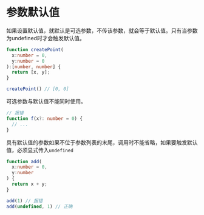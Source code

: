 # 参数默认值
如果设置默认值，就默认是可选参数，不传该参数，就会等于默认值。只有当参数为undefined时才会触发默认值。

```typescript
function createPoint(
  x:number = 0,
  y:number = 0
):[number, number] {
  return [x, y];
}

createPoint() // [0, 0]
```

可选参数与默认值不能同时使用。

```typescript
// 报错
function f(x?: number = 0) {
  // ...
}
```

具有默认值的参数如果不位于参数列表的末尾，调用时不能省略，如果要触发默认值，必须显式传入`undefined`

```typescript
function add(
  x:number = 0,
  y:number
) {
  return x + y;
}

add(1) // 报错
add(undefined, 1) // 正确
```

